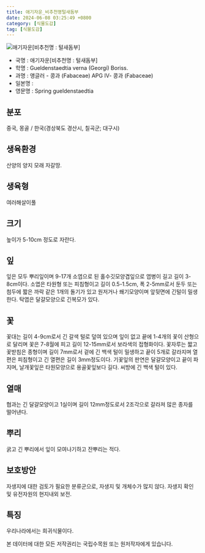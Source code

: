 ```yaml
---
title: 애기자운_비추천명털새돔부
date: 2024-06-08 03:25:49 +0800
category: [식물도감]
tag: [식물도감]
---
```




![애기자운[비추천명 : 털새돔부]](/fileUpload/plants/basic/Leguminosae/Gueldenstaedtia/12276/12276_1_th2.jpg)
- 국명 : 애기자운[비추천명 : 털새돔부]
- 학명 : Gueldenstaedtia verna (Georgi) Boriss.
- 과명 : 앵글러 - 콩과 (Fabaceae) APG Ⅳ- 콩과 (Fabaceae)
- 일본명 : 
- 영문명 : Spring gueldenstaedtia


## 분포
중국, 몽골 / 한국(경상북도 경산시, 칠곡군; 대구시) 
## 생육환경
산양의 양지 모래 자갈땅.
## 생육형
여러해살이풀 
## 크기
높이가 5-10cm 정도로 자란다.
## 잎
잎은 모두 뿌리잎이며 9-17개 소엽으로 된 홀수깃모양겹잎으로 엽병이 길고 길이 3-8cm이다. 소엽은 타원형 또는 피침형이고 길이 0.5-1.5cm, 폭 2-5mm로서 둔두 또는 첨두에 짧은 까락 같은 1개의 돌기가 있고 원저거나 쐐기모양이며 앞뒷면에 긴털이 밀생한다. 탁엽은 달걀모양으로 긴복모가 있다.
## 꽃
꽃대는 길이 4-9cm로서 긴 갈색 털로 덮여 있으며 잎이 없고 끝에 1-4개의 꽃이 산형으로 달리며 꽃은 7-8월에 피고 길이 12-15mm로서 보라색의 접형화이다. 꽃자루는 짧고 꽃받침은 종형이며 길이 7mm로서 겉에 긴 백색 털이 밀생하고 끝이 5개로 갈라지며 열편은 피침형이고 긴 열편은 길이 3mm정도이다. 기꽃잎의 판연은 달걀모양이고 끝이 파지며, 날개꽃잎은 타원모양으로 용골꽃잎보다 길다. 씨방에 긴 백색 털이 있다.
## 열매
협과는 긴 달걀모양이고 1실이며 길이 12mm정도로서 2조각으로 갈라져 많은 종자를 떨어낸다.
## 뿌리
굵고 긴 뿌리에서 잎이 모여나기하고 잔뿌리는 적다.
## 보호방안
자생지에 대한 검토가 필요한 분류군으로, 자생지 및 개체수가 많지 않다. 자생지 확인 및 유전자원의 현지내외 보전.
## 특징
우리나라에서는 희귀식물이다. 






본 데이터에 대한 모든 저작권리는 국립수목원 또는 원저작자에게 있습니다.
